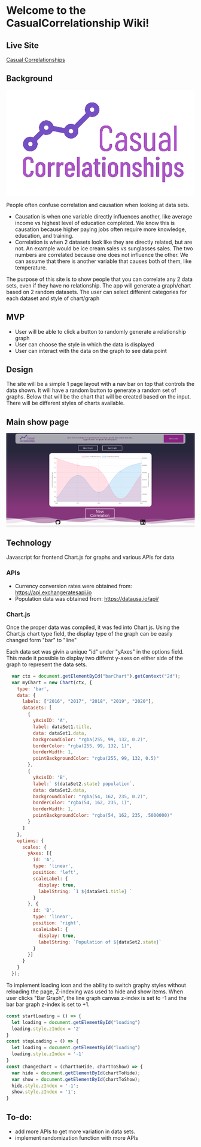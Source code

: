 # Welcome to the CasualCorrelationship Wiki!

## Live Site 
[Casual Correlationships](https://ankitspatel1145.github.io/CasualCorrelationship/ "Casual Correlationships")



## Background
![alt text](https://github.com/ankitspatel1145/CasualCorrelationship/blob/master/assets/newlogo.png "Logo image")

People often confuse correlation and causation when looking at data sets.

* Causation is when one variable directly influences another, like average income vs highest level of education completed. We know this is causation because higher paying jobs often require more knowledge, education, and training.
* Correlation is when 2 datasets look like they are directly related, but are not. An example would be ice cream sales vs sunglasses sales. The two numbers are correlated because one does not influence the other. We can assume that there is another variable that causes both of them, like temperature.


The purpose of this site is to show people that you can correlate any 2 data sets, even if they have no relationship. The app will generate a graph/chart based on 2 random datasets. The user can select different categories for each dataset and style of chart/graph

## MVP
* User will be able to click a button to randomly generate a relationship graph
* User can choose the style in which the data is displayed
* User can interact with the data on the graph to see data point

## Design
The site will be a simple 1 page layout with a nav bar on top that controls the data shown. It will have a random button to generate a random set of graphs. Below that will be the chart that will be created based on the input. There will be different styles of charts available.

## Main show page
![alt text](https://github.com/ankitspatel1145/CasualCorrelationship/blob/master/assets/casual.png "Main page")



## Technology
Javascript for frontend Chart.js for graphs and various APIs for data
### APIs
* Currency conversion rates were obtained from: https://api.exchangeratesapi.io 
* Population data was obtained from: https://datausa.io/api/

### Chart.js
Once the proper data was compiled, it was fed into Chart.js.
Using the Chart.js chart type field, the display type of the graph can be easily changed form "bar" to "line"

Each data set was givin a unique "id" under "yAxes" in the options field. This made it possible to display two differnt y-axes on either side of the graph to represent the data sets.

```javascript
  var ctx = document.getElementById("barChart").getContext("2d");
  var myChart = new Chart(ctx, {
    type: 'bar',
    data: {
      labels: ["2016", "2017", "2018", "2019", "2020"],
      datasets: [
        {
          yAxisID: 'A',
          label: dataSet1.title,
          data: dataSet1.data,
          backgroundColor: "rgba(255, 99, 132, 0.2)",
          borderColor: "rgba(255, 99, 132, 1)",
          borderWidth: 1,
          pointBackgroundColor: "rgba(255, 99, 132, 0.5)"
        },
        {
          yAxisID: 'B',
          label:` ${dataSet2.state} population`,
          data: dataSet2.data,
          backgroundColor: "rgba(54, 162, 235, 0.2)",
          borderColor: "rgba(54, 162, 235, 1)",
          borderWidth: 1,
          pointBackgroundColor: "rgba(54, 162, 235, .5000000)"
        }
      ]
    },
    options: {
      scales: {
        yAxes: [{
          id: 'A',
          type: 'linear',
          position: 'left', 
          scaleLabel: {
            display: true,
            labelString: `1 ${dataSet1.title} `
          }
        }, {
          id: 'B',
          type: 'linear',
          position: 'right',
          scaleLabel: {
            display: true,
            labelString: `Population of ${dataSet2.state}`
          }
        }]
      }
    }
  });
```


To implement loading icon and the ability to switch graphy styles without reloading the page, Z-indexing was used to hide and show items. When user clicks "Bar Graph", the line graph canvas z-index is set to -1 and the bar bar graph z-index is set to +1. 


```javascript
const startLoading = () => {
  let loading = document.getElementById("loading")
  loading.style.zIndex = '2'
}
const stopLoading = () => {
  let loading = document.getElementById("loading")
  loading.style.zIndex = '-1'
}
const changeChart = (chartToHide, chartToShow) => {
  var hide = document.getElementById(chartToHide);
  var show = document.getElementById(chartToShow);
  hide.style.zIndex = '-1';
  show.style.zIndex = '1';
}
```

## To-do:
* add more APIs to get more variation in data sets.
* implement randomization function with more APIs

